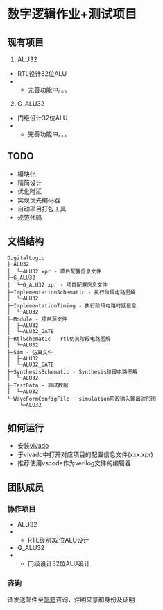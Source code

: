 # 数字逻辑作业+测试项目

## 现有项目

1. ALU32
- RTL设计32位ALU
- - 完善功能中。。。
2. G_ALU32
- 门级设计32位ALU
- - 完善功能中。。。

## TODO

- 模块化
- 精简设计
- 优化时延
- 实现优先编码器
- 自动项目打包工具
- 规范代码

## 文档结构

```shell
DigitalLogic
├─ALU32
│  └─ALU32.xpr - 项目配置信息文件
├─G_ALU32
│  └─G_ALU32.xpr - 项目配置信息文件
├─ImplementationSchematic - 执行阶段电路图解
│  └─ALU32
├─ImplementationTiming - 执行阶段电路时延信息
│  └─ALU32
├─Module - 项目源文件
│  ├─ALU32
│  └─ALU32_GATE
├─RtlSchematic - rtl仿真阶段电路图解
│  └─ALU32
├─Sim - 仿真文件
│  ├─ALU32
│  └─ALU32_GATE
├─SynthesisSchematic - Synthesis阶段电路图解
│  └─ALU32
├─TestData - 测试数据
│  └─ALU32
└─WaveFormConfigFile - simulation阶段输入输出波形图
    └─ALU32
```

## 如何运行

- 安装[vivado](https://www.xilinx.com/products/design-tools/vivado.html)
- 于vivado中打开对应项目的配置信息文件(xxx.xpr)
- 推荐使用vscode作为verilog文件的编辑器

## 团队成员

### 协作项目

- ALU32
- - RTL级别32位ALU设计
- G_ALU32
- - 门级设计32位ALU设计

### 咨询

请发送邮件至[邮箱](mailto:royenheart@outlook.com)咨询，注明来意和身份及证明